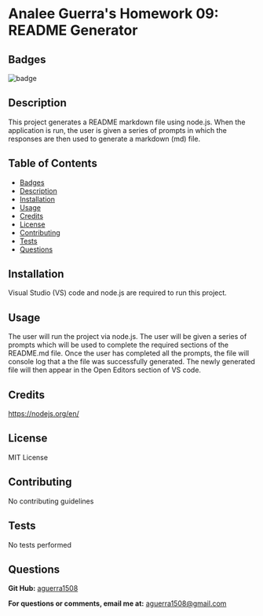 # Analee Guerra's Homework 09: README Generator

  ## Badges

  ![badge](https://img.shields.io/badge/license-MIT%20License-brightgreen)

  ## Description
  
  This project generates a README markdown file using node.js. When the application is run, the user is given a series of prompts in which the responses are then used to generate a markdown (md) file.

  ## Table of Contents

  * [Badges](#badges)
  * [Description](#description)
  * [Installation](#installation)
  * [Usage](#usage)
  * [Credits](#credits)
  * [License](#license)
  * [Contributing](#contributing)
  * [Tests](#tests)
  * [Questions](#questions)
  
  ## Installation
  
  Visual Studio (VS) code and node.js are required to run this project.
  
  ## Usage 
  
  The user will run the project via node.js. The user will be given a series of prompts which will be used to complete the required sections of the README.md file. Once the user has completed all the prompts, the file will console log that a the file was successfully generated. The newly generated file will then appear in the Open Editors section of VS code.
  
  ## Credits
  
  https://nodejs.org/en/

  ## License
  
  MIT License
  
  ## Contributing
  
  No contributing guidelines
  
  ## Tests
  
  No tests performed

  ## Questions
  
  __Git Hub:__ [aguerra1508](https://github.com/aguerra1508 "Git Hub")
  
  __For questions or comments, email me at:__ aguerra1508@gmail.com
